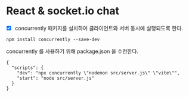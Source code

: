 # React & socket.io chat

- [x] concurrently 패키지를 설치하여 클라이언트와 서버 동시에 실행되도록 한다.
```shell
npm install concurrently --save-dev
```

concurrently 를 사용하기 위해 package.json 을 수전한다.
```shell
{
  "scripts": {
    "dev": "npx concurrently \"nodemon src/server.js\" \"vite\"",
    "start": "node src/server.js"
  }
}
```